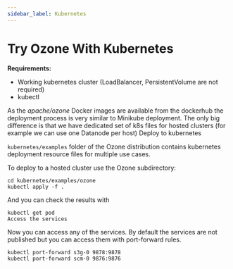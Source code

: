 ```yaml
---
sidebar_label: Kubernetes
---
```

<!---
  Licensed to the Apache Software Foundation (ASF) under one or more
  contributor license agreements.  See the NOTICE file distributed with
  this work for additional information regarding copyright ownership.
  The ASF licenses this file to You under the Apache License, Version 2.0
  (the "License"); you may not use this file except in compliance with
  the License.  You may obtain a copy of the License at

      http://www.apache.org/licenses/LICENSE-2.0

  Unless required by applicable law or agreed to in writing, software
  distributed under the License is distributed on an "AS IS" BASIS,
  WITHOUT WARRANTIES OR CONDITIONS OF ANY KIND, either express or implied.
  See the License for the specific language governing permissions and
  limitations under the License.
-->

# Try Ozone With Kubernetes

**Requirements:**

* Working kubernetes cluster (LoadBalancer, PersistentVolume are not required)
* kubectl

As the *apache/ozone* Docker images are available from the dockerhub the deployment process is very similar to Minikube deployment. The only big difference is that we have dedicated set of k8s files for hosted clusters (for example we can use one Datanode per host)
Deploy to kubernetes

`kubernetes/examples` folder of the Ozone distribution contains kubernetes deployment resource files for multiple use cases.

To deploy to a hosted cluster use the Ozone subdirectory:

``` shell
cd kubernetes/examples/ozone
kubectl apply -f .
```

And you can check the results with

``` shell
kubectl get pod
Access the services
```

Now you can access any of the services. By default the services are not published but you can access them with port-forward rules.

``` shell
kubectl port-forward s3g-0 9878:9878
kubectl port-forward scm-0 9876:9876
```
